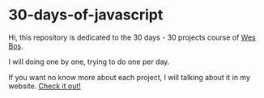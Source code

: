 # 30-days-of-javascript

Hi, this repository is dedicated to the 30 days - 30 projects course of [Wes Bos](https://javascript30.com/).

I will doing one by one, trying to do one per day.

If you want no know more about each project, I will talking about it in my website. [Check it out!](https://underb.gatsbyjs.io/)

